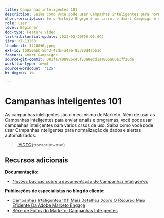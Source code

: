 ```yaml
---
title: Campanhas inteligentes 101
description: Saiba como você pode usar Campanhas inteligentes para normalização de dados e alertas automatizados.
short-description: Se o Marketo Engage é um carro, o Smart Campaign é seu motor. Campanhas inteligentes podem fazer mais do que você pode imaginar, e é fácil começar a usá-las.
role: User
level: Beginner
doc-type: Feature Video
last-substantial-update: 2023-05-30T00:00:00Z
jira: KT-13263
thumbnail: 3420096.jpeg
exl-id: fb050abb-5b43-42da-a4ae-83780d4abb1c
feature: Smart Campaigns
source-git-commit: 081fe7d08986c45f83a8edd1a0805a66e1ff20d6
workflow-type: tm+mt
source-wordcount: '125'
ht-degree: 1%

---
```


# Campanhas inteligentes 101

As campanhas inteligentes são o mecanismo do Marketo. Além de usar as Campanhas inteligentes para enviar emails e programas, você pode usar campanhas inteligentes para vários casos de uso. Saiba como você pode usar Campanhas inteligentes para normalização de dados e alertas automatizados.

>[!VIDEO](https://video.tv.adobe.com/v/3420096/?quality=12&learn=on){transcript=true}


## Recursos adicionais

**Documentação:**

* [Noções básicas sobre a documentação de Campanhas inteligentes](https://experienceleague.adobe.com/docs/marketo/using/product-docs/core-marketo-concepts/smart-campaigns/understanding-smart-campaigns.html?lang=en)

**Publicações de especialistas no blog do cliente:**

* [Campanhas Inteligentes 101: Mais Detalhes Sobre O Recurso Mais Eficiente Da Adobe Marketo Engage](https://nation.marketo.com/t5/product-blogs/smart-campaigns-101-a-deep-dive-into-adobe-marketo-engage-s-most/ba-p/313385#M1838)
* [Série de Êxitos do Marketo: Campanhas Inteligentes](https://nation.marketo.com/t5/product-blogs/marketo-success-series-smart-campaigns/ba-p/306961)
